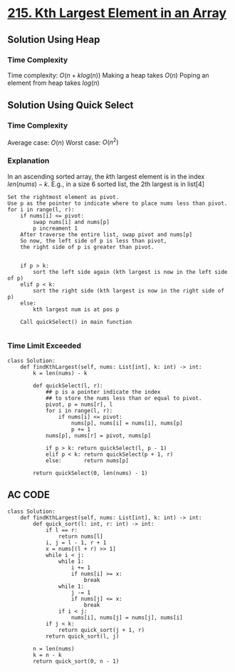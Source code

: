 # [215. Kth Largest Element in an Array](https://leetcode.com/problems/kth-largest-element-in-an-array/)


## Solution Using Heap

### Time Complexity 
Time complexity: $O(n + klog(n))$
Making a heap takes $O(n)$
Poping an element from heap takes $log(n)$


## Solution Using Quick Select

### Time Complexity 
Average case: $O(n)$
Worst case: $O(n^2)$

### Explanation

In an ascending sorted array, the $k$th largest element is in the index $len(nums) - k$.
E.g., in a size 6 sorted list, the 2th largest is in list[4]

```
Set the rightmost element as pivot.
Use p as the pointer to indicate where to place nums less than pivot.
for i in range(l, r):
    if nums[i] <= pivot:
        swap nums[i] and nums[p]
        p increament 1
    After traverse the entire list, swap pivot and nums[p]
    So now, the left side of p is less than pivot,
    the right side of p is greater than pivot.
    
    
    if p > k:
        sort the left side again (kth largest is now in the left side of p)
    elif p < k:
        sort the right side (kth largest is now in the right side of p)
    else:
        kth largest num is at pos p
        
    Call quickSelect() in main function


```


### Time Limit Exceeded
```
class Solution:
    def findKthLargest(self, nums: List[int], k: int) -> int:
        k = len(nums) - k

        def quickSelect(l, r):
            ## p is a pointer indicate the index 
            ## to store the nums less than or equal to pivot.
            pivot, p = nums[r], l
            for i in range(l, r):
                if nums[i] <= pivot:
                    nums[p], nums[i] = nums[i], nums[p]
                    p += 1
            nums[p], nums[r] = pivot, nums[p]

            if p > k: return quickSelect(l, p - 1)
            elif p < k: return quickSelect(p + 1, r)
            else:       return nums[p]

        return quickSelect(0, len(nums) - 1) 
```



## AC CODE
```
class Solution:
    def findKthLargest(self, nums: List[int], k: int) -> int:
        def quick_sort(l: int, r: int) -> int:
            if l == r:
                return nums[l]
            i, j = l - 1, r + 1
            x = nums[(l + r) >> 1]
            while i < j:
                while 1:
                    i += 1
                    if nums[i] >= x:
                        break
                while 1:
                    j -= 1
                    if nums[j] <= x:
                        break
                if i < j:
                    nums[i], nums[j] = nums[j], nums[i]
            if j < k:
                return quick_sort(j + 1, r)
            return quick_sort(l, j)

        n = len(nums)
        k = n - k
        return quick_sort(0, n - 1)
```

